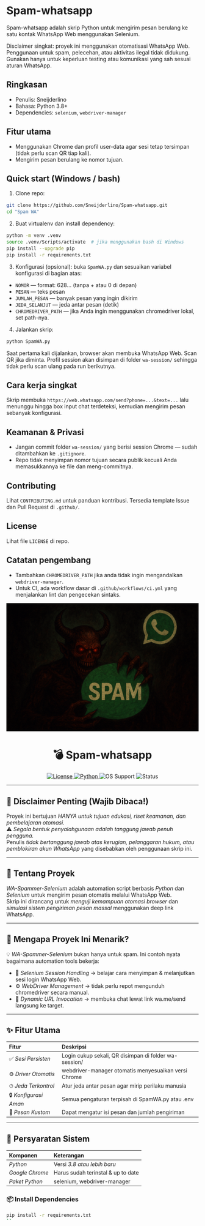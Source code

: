 # Spam-whatsapp

Spam-whatsapp adalah skrip Python untuk mengirim pesan berulang ke satu kontak WhatsApp Web menggunakan Selenium.

Disclaimer singkat: proyek ini menggunakan otomatisasi WhatsApp Web. Penggunaan untuk spam, pelecehan, atau aktivitas ilegal tidak didukung. Gunakan hanya untuk keperluan testing atau komunikasi yang sah sesuai aturan WhatsApp.

## Ringkasan
- Penulis: Sneijderlino
- Bahasa: Python 3.8+
- Dependencies: `selenium`, `webdriver-manager`

## Fitur utama
- Menggunakan Chrome dan profil user-data agar sesi tetap tersimpan (tidak perlu scan QR tiap kali).
- Mengirim pesan berulang ke nomor tujuan.

## Quick start (Windows / bash)

1. Clone repo:

```bash
git clone https://github.com/Sneijderlino/Spam-whatsapp.git
cd "Spam WA"
```

2. Buat virtualenv dan install dependency:

```bash
python -m venv .venv
source .venv/Scripts/activate  # jika menggunakan bash di Windows
pip install --upgrade pip
pip install -r requirements.txt
```

3. Konfigurasi (opsional): buka `SpamWA.py` dan sesuaikan variabel konfigurasi di bagian atas:
- `NOMOR` — format: 628... (tanpa + atau 0 di depan)
- `PESAN` — teks pesan
- `JUMLAH_PESAN` — banyak pesan yang ingin dikirim
- `JEDA_SELANJUT` — jeda antar pesan (detik)
- `CHROMEDRIVER_PATH` — jika Anda ingin menggunakan chromedriver lokal, set path-nya.

4. Jalankan skrip:

```bash
python SpamWA.py
```

Saat pertama kali dijalankan, browser akan membuka WhatsApp Web. Scan QR jika diminta. Profil session akan disimpan di folder `wa-session/` sehingga tidak perlu scan ulang pada run berikutnya.

## Cara kerja singkat
Skrip membuka `https://web.whatsapp.com/send?phone=...&text=...` lalu menunggu hingga box input chat terdeteksi, kemudian mengirim pesan sebanyak konfigurasi.

## Keamanan & Privasi
- Jangan commit folder `wa-session/` yang berisi session Chrome — sudah ditambahkan ke `.gitignore`.
- Repo tidak menyimpan nomor tujuan secara publik kecuali Anda memasukkannya ke file dan meng-commitnya.

## Contributing
Lihat `CONTRIBUTING.md` untuk panduan kontribusi. Tersedia template Issue dan Pull Request di `.github/`.

## License
Lihat file `LICENSE` di repo.

## Catatan pengembang
- Tambahkan `CHROMEDRIVER_PATH` jika anda tidak ingin mengandalkan `webdriver-manager`.
- Untuk CI, ada workflow dasar di `.github/workflows/ci.yml` yang menjalankan lint dan pengecekan sintaks.
<p align="center">
  <img src="/img/spamwa.png" alt="Header Image" width="900"/>
</p>

<h1 align="center">💣 Spam-whatsapp</h1>

<p align="center">

  <a href="LICENSE">
    <img src="https://img.shields.io/github/license/Sneijderlino/Spam-whatsapp?style=for-the-badge&color=2ecc71" alt="License"/>
  </a>
  <a href="https://www.python.org/">
    <img src="https://img.shields.io/badge/Python-3.8+-3776AB.svg?style=for-the-badge&logo=python" alt="Python"/>
  </a>
  <img src="https://img.shields.io/badge/OS-Windows%20%7C%20Linux%20%7C%20macOS-informational?style=for-the-badge" alt="OS Support"/>
  <img src="https://img.shields.io/badge/Status-Active%20Development-success?style=for-the-badge" alt="Status"/>
</p>

---

## 🛑 Disclaimer Penting (Wajib Dibaca!)

Proyek ini bertujuan *HANYA untuk tujuan edukasi, riset keamanan, dan pembelajaran otomasi.*  
⚠ *Segala bentuk penyalahgunaan adalah tanggung jawab penuh pengguna.*  
Penulis *tidak bertanggung jawab atas kerugian, pelanggaran hukum, atau pemblokiran akun WhatsApp* yang disebabkan oleh penggunaan skrip ini.

---

## 🧠 Tentang Proyek

*WA-Spammer-Selenium* adalah automation script berbasis *Python* dan *Selenium* untuk mengirim pesan otomatis melalui WhatsApp Web.  
Skrip ini dirancang untuk *menguji kemampuan otomasi browser* dan *simulasi sistem pengiriman pesan massal* menggunakan deep link WhatsApp.

---

## 🚀 Mengapa Proyek Ini Menarik?

💡 *WA-Spammer-Selenium* bukan hanya untuk spam. Ini contoh nyata bagaimana automation tools bekerja:  

- 🔁 *Selenium Session Handling* → belajar cara menyimpan & melanjutkan sesi login WhatsApp Web.  
- ⚙ *WebDriver Management* → tidak perlu repot mengunduh chromedriver secara manual.  
- 🔗 *Dynamic URL Invocation* → membuka chat lewat link wa.me/send langsung ke target.

---

## ✨ Fitur Utama

| Fitur | Deskripsi |
|:--|:--|
| ✅ *Sesi Persisten* | Login cukup sekali, QR disimpan di folder wa-session/ |
| ⚙ *Driver Otomatis* | webdriver-manager otomatis menyesuaikan versi Chrome |
| ⏱ *Jeda Terkontrol* | Atur jeda antar pesan agar mirip perilaku manusia |
| 🔒 *Konfigurasi Aman* | Semua pengaturan terpisah di SpamWA.py atau .env |
| 💬 *Pesan Kustom* | Dapat mengatur isi pesan dan jumlah pengiriman |

---

## 🧩 Persyaratan Sistem

| Komponen | Keterangan |
|:--|:--|
| *Python* | Versi *3.8 atau lebih baru* |
| *Google Chrome* | Harus sudah terinstal & up to date |
| *Paket Python* | selenium, webdriver-manager |

### 📦 Install Dependencies

```bash
pip install -r requirements.txt
``